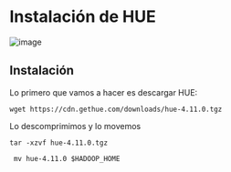 # Instalación de HUE

![image](https://github.com/Franmc027/Hadoop-Cluster/assets/123466051/fd428ad4-bf54-4bc0-834c-14849f39167b)


## Instalación

Lo primero que vamos a hacer es descargar HUE:

```wget https://cdn.gethue.com/downloads/hue-4.11.0.tgz```

Lo descomprimimos y lo movemos

```tar -xzvf hue-4.11.0.tgz```

``` mv hue-4.11.0 $HADOOP_HOME```



